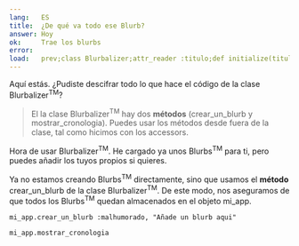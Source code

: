 ```yaml
---
lang:   ES
title:  ¿De qué va todo ese Blurb?
answer: Hoy
ok:     Trae los blurbs
error:  
load:   prev;class Blurbalizer;attr_reader :titulo;def initialize(titulo);@titulo=titulo;@blurbs=[];end;def crear_un_blurb(animo, contenido);@blurbs << Blurb.new(animo, contenido);@blurbs.each {|t| t.hora -= 73};end;def mostrar_cronologia;puts "Blurbalizer: #{@titulo} tiene #{@blurbs.count} Blurbs\n";@blurbs.sort_by { |t| t.hora}.reverse.each { |t| puts "#{t.contenido.ljust(40)} #{t.hora}"};end;end;mi_app = Blurbalizer.new "El Gran Blurb";mi_app.crear_un_blurb :enfermo,"¡Han robado el Everest!";mi_app.crear_un_blurb :confuso,"¡No me puedo creer que hayan robado el Everest!";mi_app.crear_un_blurb :aturdido,"¡Me he quedado sin palabras!";mi_app.crear_un_blurb :de_locos,"¡¡Lo robó una jirafa!!";mi_app.crear_un_blurb :triste,"¡Me había dejado mi sudadera en la montaña!";mi_app.crear_un_blurb :rabioso,"Jamás volveré a esa montaña."
---
```


Aquí estás. ¿Pudiste descifrar todo lo que hace el código de la clase Blurbalizer<sup>TM</sup>?

> El la clase Blurbalizer<sup>TM</sup> hay dos __métodos__ (crear\_un\_blurb y mostrar\_cronologia).
> Puedes usar los métodos desde fuera de la clase, tal como hicimos con los accessors.

Hora de usar Blurbalizer<sup>TM</sup>. He cargado ya unos Blurbs<sup>TM</sup> para ti, pero puedes añadir los tuyos propios si quieres.

Ya no estamos creando Blurbs<sup>TM</sup> directamente, sino que usamos el __método__ crear_un_blurb de la clase
Blurbalizer<sup>TM</sup>. De este modo, nos aseguramos de que todos los Blurbs<sup>TM</sup> quedan almacenados 
en el objeto mi_app.

    mi_app.crear_un_blurb :malhumorado, "Añade un blurb aqui"
    
    mi_app.mostrar_cronologia
